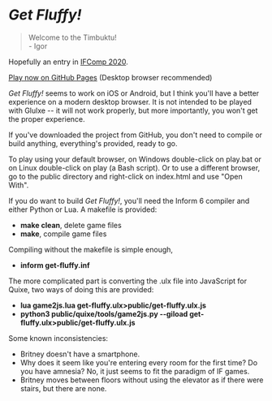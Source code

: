 # *Get Fluffy!*

> Welcome to the Timbuktu!<br>
>    \- Igor

Hopefully an entry in [IFComp 2020](https://ifcomp.org/).

[Play now on GitHub Pages](https://stone1343.github.io/get-fluffy/public/index.html) (Desktop browser recommended)

*Get Fluffy!* seems to work on iOS or Android, but I think you'll have a better experience on a modern desktop browser.
It is not intended to be played with Glulxe -- it will not work properly, but more importantly, you won't get the proper experience.

If you've downloaded the project from GitHub, you don't need to compile or build anything, everything's provided, ready to go.

To play using your default browser, on Windows double-click on play.bat or on Linux double-click on play (a Bash script).
Or to use a different browser, go to the public directory and right-click on index.html and use "Open With".

If you do want to build *Get Fluffy!*, you'll need the Inform 6 compiler and either Python or Lua. A makefile is provided:
* **make clean**, delete game files
* **make**, compile game files

Compiling without the makefile is simple enough,
* **inform get-fluffy.inf**

The more complicated part is converting the .ulx file into JavaScript for Quixe, two ways of doing this are provided:
* **lua game2js.lua get-fluffy.ulx>public/get-fluffy.ulx.js**
* **python3 public/quixe/tools/game2js.py --giload get-fluffy.ulx>public/get-fluffy.ulx.js**

Some known inconsistencies:
* Britney doesn't have a smartphone.
* Why does it seem like you're entering every room for the first time? Do you have amnesia? No, it just seems to fit the paradigm of IF games.
* Britney moves between floors without using the elevator as if there were stairs, but there are none.
